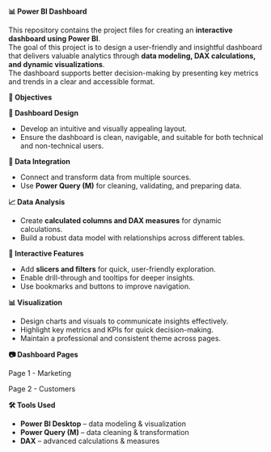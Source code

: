 **📊 Power BI Dashboard**

This repository contains the project files for creating an **interactive dashboard using Power BI**.  
The goal of this project is to design a user-friendly and insightful dashboard that delivers valuable analytics through **data modeling, DAX calculations, and dynamic visualizations**.  
The dashboard supports better decision-making by presenting key metrics and trends in a clear and accessible format.

 **🎯 Objectives**

**📌 Dashboard Design**
- Develop an intuitive and visually appealing layout.  
- Ensure the dashboard is clean, navigable, and suitable for both technical and non-technical users.  

 **🔄 Data Integration**
- Connect and transform data from multiple sources.  
- Use **Power Query (M)** for cleaning, validating, and preparing data.  

 **📈 Data Analysis**
- Create **calculated columns and DAX measures** for dynamic calculations.  
- Build a robust data model with relationships across different tables.  

 **🧩 Interactive Features**
- Add **slicers and filters** for quick, user-friendly exploration.  
- Enable drill-through and tooltips for deeper insights.  
- Use bookmarks and buttons to improve navigation.  

 **📊 Visualization**
- Design charts and visuals to communicate insights effectively.  
- Highlight key metrics and KPIs for quick decision-making.  
- Maintain a professional and consistent theme across pages.  

**📷 Dashboard Pages**

 Page 1 - Marketing
 
 Page 2 - Customers

**🛠️ Tools Used**
- **Power BI Desktop** – data modeling & visualization  
- **Power Query (M)** – data cleaning & transformation  
- **DAX** – advanced calculations & measures  
